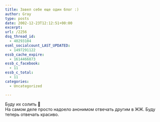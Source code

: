 ```yaml
---
title: Завел себе еще один блог :)
author: Gray
type: posts
date: 2002-12-23T12:12:51+00:00
excerpt:
url: /2256
dsq_thread_id:
  - 40293104
esml_socialcount_LAST_UPDATED:
  - 1497291122
essb_cache_expire:
  - 1614466873
essb_c_facebook:
  - 11
essb_c_total:
  - 11
categories:
  - Uncategorized

---
```








Буду их солить 🙂  
На самом деле просто надоело анонимом отвечать другим в ЖЖ. Буду теперь отвечать красиво.